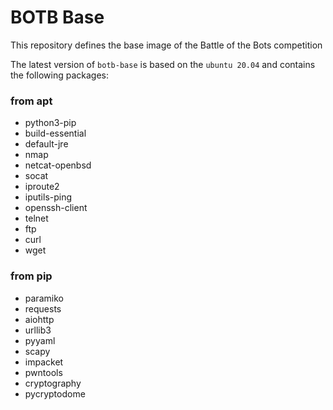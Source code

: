 # BOTB Base
This repository defines the base image of the Battle of the Bots competition

The latest version of `botb-base` is based on the `ubuntu 20.04` and contains the following packages:

### from apt
- python3-pip
- build-essential
- default-jre
- nmap
- netcat-openbsd
- socat
- iproute2
- iputils-ping
- openssh-client
- telnet
- ftp
- curl
- wget

### from pip
- paramiko
- requests
- aiohttp
- urllib3
- pyyaml
- scapy
- impacket
- pwntools
- cryptography
- pycryptodome
